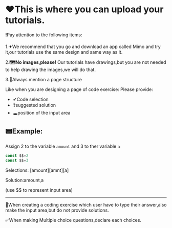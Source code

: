 # ❤This is where you can upload your tutorials.

❗Pay attention to the following items:

1.✈We recommend that you go and download an app called Mimo and try it,our tutorials use the same design and same way as it.

2.**🗺No images,please!** Our tutorials have drawings,but you are not needed to help drawing the images,we will do that.

3.🔢Always mention a page structure

Like when you are designing a page of code exercise:
Please provide:
- ✔Code selection
- ❓suggested solution
- 🕳position of the input area

📟Example:
-------------------------
Assign 2 to the variable `amount` and 3 to ther variable `a`

```js
const $$=2
const $$=3
```
Selections:
[amount][amnt][a]


Solution:amount,a

(use $$ to represent input area)

--------------------------------
🔮When creating a coding exercise which user have to type their answer,also make the input area,but do not provide solutions.

✅When making Multiple choice questions,declare each choices.
